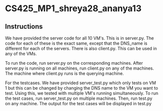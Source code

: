 # CS425_MP1_shreya28_ananya13

## Instructions
We have provided the server code for all 10 VM's. This is in server<num>.py. The code for each of these is the exact same, except that the DNS_name is different for each of the servers. There is also client.py. This can be used in any of the VMs. 

To run the code, run server<num>.py on the corresponding machines. After server<num>.py is running on all machines, run client.py on any of the machines. The machine where client.py runs is the querying machine. 

For the testcases. We have provided server_test.py which only tests on VM 1 but this can be changed by changing the DNS name to the VM you want to test. Using this, we tested with multiple VM's running simultaneously. To run the test cases, run server_test.py on multiple machines. Then, run test.py on any machine. The output for the test cases will be displayed in test.py
